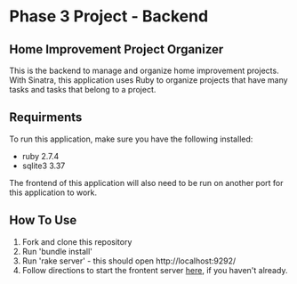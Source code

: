 # Phase 3 Project - Backend
##  Home Improvement Project Organizer
This is the backend to manage and organize home improvement projects. With Sinatra, this application uses Ruby to organize projects that have many tasks and tasks that belong to a project.

## Requirments
To run this application, make sure you have the following installed:
* ruby 2.7.4
* sqlite3 3.37

The frontend of this application will also need to be run on another port for this application to work. 

## How To Use
1. Fork and clone this repository
2. Run 'bundle install'
3. Run 'rake server' - this should open http://localhost:9292/
5. Follow directions to start the frontent server [here](https://github.com/kyrstin-kempf/phase-3-sinatra-react-project-frontend/blob/main/README.md), if you haven't already.